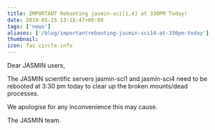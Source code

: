 ```yaml
---
title: IMPORTANT Rebooting jasmin-sci[1,4] at 330PM Today!
date: 2019-05-15 13:18:47+00:00
tags: ['news']
aliases: ['/blog/importantrebooting-jasmin-sci14-at-330pm-today']
thumbnail: 
icon: fas circle-info
---
```

Dear JASMIN users,


The JASMIN scientific servers jasmin-sci1 and jasmin-sci4 need to be rebooted at 3:30 pm today to clear up the broken mounts/dead  
processes.


We apologise for any inconvenience this may cause.


The JASMIN team.

